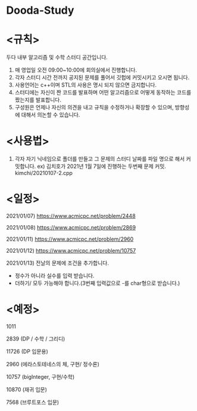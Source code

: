 # Dooda-Study



# <규칙>
두다 내부 알고리즘 및 수학 스터디 공간입니다.
1. 매 영업일 오전 09:00~10:00에 회의실에서 진행합니다.
2. 각자 스터디 시간 전까지 공지된 문제를 풀어서 깃헙에 커밋시키고 오시면 됩니다.
3. 사용언어는 c++이며 STL의 사용은 명시 되지 않으면 금지합니다.
4. 스터디에는 자신이 짠 코드를 발표하며 어떤 알고리즘으로 어떻게 동작하는 코드를 짰는지를 발표합니다.
5. 구성원은 언제나 자신의 의견을 내고 규칙을 수정하거나 확장할 수 있으며, 방향성에 대해서 의논할 수 있습니다.



# <사용법>
1. 각자 자기 닉네임으로 폴더를 만들고 그 문제의 스터디 날짜를 파일 명으로 해서 커밋합니다.
ex) 김치호가 2021년 1월 7일에 진행하는 두번째 문제 커밋.  kimchi/20210107-2.cpp



# <일정>
2021/01/07) https://www.acmicpc.net/problem/2448 

2021/01/08) https://www.acmicpc.net/problem/2869 

2021/01/11) https://www.acmicpc.net/problem/2960

2021/01/12) https://www.acmicpc.net/problem/10757

2021/01/13) 전날의 문제에 조건을 추가합니다.
  - 정수가 아니라 실수를 입력 받습니다.
  - 더하기/ 모두 가능해야 합니다.(3번째 입력값으로 -를 char형으로 받습니다.)


# <예정>
1011

2839 (DP / 수학 / 그리디)

11726 (DP 입문용)

2960 (에라스토테네스의 체, 구현/ 정수론)

10757 (bigInteger, 구현/수학)

10870 (재귀 입문)

7568 (브루트포스 입문)



